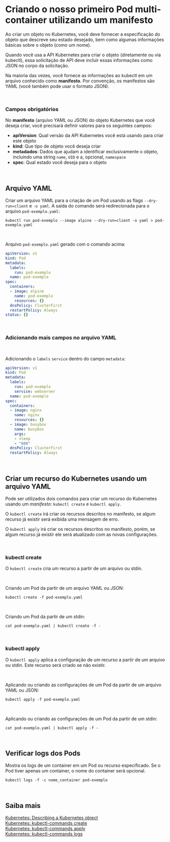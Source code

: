 # Criando o nosso primeiro Pod multi-container utilizando um manifesto

Ao criar um objeto no Kubernetes, você deve fornecer a especificação do objeto que descreve seu estado desejado, bem como algumas informações básicas sobre o objeto (como um nome).

Quando você usa a API Kubernetes para criar o objeto (diretamente ou via kubectl), essa solicitação de API deve incluir essas informações como JSON no corpo da solicitação.

Na maioria das vezes, você fornece as informações ao kubectl em um arquivo conhecido como **manifesto**. Por convenção, os manifestos são YAML (você também pode usar o formato JSON).

<br>

### Campos obrigatórios

No **manifesto** (arquivo YAML ou JSON) do objeto Kubernetes que você deseja criar, você precisará definir valores para os seguintes campos:

- **apiVersion**: Qual versão da API Kubernetes você está usando para criar este objeto
- **kind**: Que tipo de objeto você deseja criar
- **metadados**: Dados que ajudam a identificar exclusivamente o objeto, incluindo uma string `name`, `UID` e a, opcional, `namespace` 
- **spec**: Qual estado você deseja para o objeto

<br>

## Arquivo YAML

Criar um arquivo YAML para a criação de um Pod usando as flags `--dry-run=client` e `-o yaml`. A saída do comando será redirecionada para o arquivo `pod-exemplo.yaml`:

```shell
kubectl run pod-exemplo --image alpine --dry-run=client -o yaml > pod-exemplo.yaml
```

<br>

Arquivo `pod-exemplo.yaml` gerado com o comando acima:

```yaml
apiVersion: v1
kind: Pod
metadata:
  labels:
    run: pod-exemplo
  name: pod-exemplo
spec:
  containers:
  - image: alpine
    name: pod-exemplo
    resources: {}
  dnsPolicy: ClusterFirst
  restartPolicy: Always
status: {}
```
<br>

### Adicionando mais campos no arquivo YAML

<br>

Adicionando o `labels` `service` dentro do campo `metadata`:

```yaml
apiVersion: v1
kind: Pod
metadata:
  labels:
    run: pod-exemplo
    service: webserver
  name: pod-exemplo
spec:
  containers:
  - image: nginx
    name: nginx
    resources: {}
  - image: busybox
    name: busybox
    args:
    - sleep
    - "600"
  dnsPolicy: ClusterFirst
  restartPolicy: Always
```

<br>

## Criar um recurso do Kubernetes usando um arquivo YAML

Pode ser utilizados dois comandos para criar um recurso do Kubernetes usando um *manifesto*: `kubectl create` e `kubectl apply`.

O `kubectl create` irá criar os recursos descritos no manifesto, se algum recurso já existir será exibida uma mensagem de erro. 

O `kubectl apply` irá criar os recursos descritos no manifesto, porém, se algum recurso já existir ele será atualizado com as novas configurações.

<br>

### kubectl create

O `kubectl create` cria um recurso a partir de um arquivo ou stdin.

<br>

Criando um Pod da partir de um arquivo YAML ou JSON:

```shell
kubectl create -f pod-exemplo.yaml
```

<br>

Criando um Pod da partir de um stdin:

```shell
cat pod-exemplo.yaml | kubectl create -f -
```

<br>

### kubectl apply

O `kubectl apply` aplica a configuração de um recurso a partir de um arquivo ou stdin. Este recurso será criado se não existir.

<br>

Aplicando ou criando as configurações de um Pod da partir de um arquivo YAML ou JSON:

```shell
kubectl apply -f pod-exemplo.yaml
```

<br>

Aplicando ou criando as configurações de um Pod da partir de um stdin:

```shell
cat pod-exemplo.yaml | kubectl apply -f -
```

<br>

## Verificar logs dos Pods

Mostra os logs de um container em um Pod ou recurso especificado. Se o Pod tiver apenas um container, o nome do container será opcional.

```shell
kubectl logs -f -c nome_container pod-exemplo
```

<br>

## Saiba mais
[Kubernetes: Describing a Kubernetes object](https://kubernetes.io/docs/concepts/overview/working-with-objects/#describing-a-kubernetes-object)   
[Kubernetes: kubectl-commands create](https://kubernetes.io/docs/reference/generated/kubectl/kubectl-commands#create)   
[Kubernetes: kubectl-commands apply](https://kubernetes.io/docs/reference/generated/kubectl/kubectl-commands#apply)   
[Kubernetes: kubectl-commands logs](https://kubernetes.io/docs/reference/generated/kubectl/kubectl-commands#logs)   